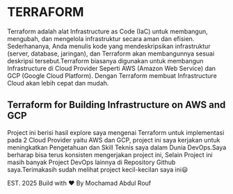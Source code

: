 # TERRAFORM
Terraform adalah alat Infrastructure as Code (IaC) untuk membangun, mengubah, dan mengelola infrastruktur secara aman dan efisien. Sederhananya, Anda menulis kode yang mendeskripsikan infrastruktur (server, database, jaringan), dan Terraform akan membangunnya sesuai deskripsi tersebut.Terraform biasanya digunakan untuk membangun Infrastructure di Cloud Provider Seperti AWS (Amazon Web Service) dan GCP (Google Cloud Platform). Dengan Terraform membuat Infrastructure Cloud akan lebih cepat dan mudah.

## Terraform for Building Infrastructure on AWS and GCP
Project ini berisi hasil explore saya mengenai Terraform untuk implementasi pada 2 Cloud Provider yaitu AWS dan GCP, project ini saya kerjakan untuk meningkatkan Pengetahuan dan Skill Teknis saya dalam Dunia DevOps.Saya berharap bisa terus konsisten mengerjakan project ini, Selain Project ini masih banyak Project DevOps lainnya di Repository Github saya.Terimakasih sudah melihat project kecil-kecilan saya ini😃

EST. 2025 Build with ❤️ By Mochamad Abdul Rouf

